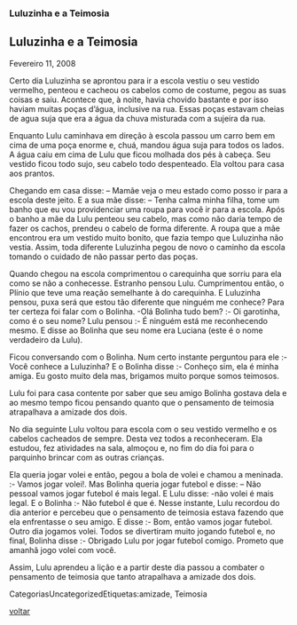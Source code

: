 ### Luluzinha e a Teimosia

## **Luluzinha e a Teimosia**

Fevereiro 11, 2008

Certo dia Luluzinha se aprontou para ir a escola vestiu o seu vestido vermelho, penteou e cacheou os cabelos como de costume, pegou as suas coisas e saiu. Acontece que, à noite, havia chovido bastante e por isso haviam muitas poças d’água, inclusive na rua. Essas poças estavam cheias de agua suja que era a água da chuva misturada com a sujeira da rua.

Enquanto Lulu caminhava em direção à escola passou um carro bem em cima de uma poça enorme e, chuá, mandou água suja para todos os lados. A água caiu em cima de Lulu que ficou molhada dos pés à cabeça. Seu vestido ficou todo sujo, seu cabelo todo despenteado. Ela voltou para casa aos prantos.

Chegando em casa disse: – Mamãe veja o meu estado como posso ir para a escola deste jeito. E a sua mãe disse: – Tenha calma minha filha, tome um banho que eu vou providenciar uma roupa para você ir para a escola. Após o banho a mãe da Lulu penteou seu cabelo, mas como não daria tempo de fazer os cachos, prendeu o cabelo de forma diferente. A roupa que a mãe encontrou era um vestido muito bonito, que fazia tempo que Luluzinha não vestia. Assim, toda diferente Luluzinha pegou de novo o caminho da escola tomando o cuidado de não passar perto das poças.

Quando chegou na escola comprimentou o carequinha que sorriu para ela como se não a conhecesse. Estranho pensou Lulu. Cumprimentou então, o Plínio que teve uma reação semelhante à do carequinha. E Luluzinha pensou, puxa será que estou tão diferente que ninguém me conhece? Para ter certeza foi falar com o Bolinha. -Olá Bolinha tudo bem? :- Oi garotinha, como é o seu nome? Lulu pensou :- É ninguém está me reconhecendo mesmo. E disse ao Bolinha que seu nome era Luciana (este é o nome verdadeiro da Lulu).

Ficou conversando com o Bolinha. Num certo instante perguntou para ele :- Você conhece a Luluzinha? E o Bolinha disse :- Conheço sim, ela é minha amiga. Eu gosto muito dela mas, brigamos muito porque somos teimosos.

Lulu foi para casa contente por saber que seu amigo Bolinha gostava dela e ao mesmo tempo ficou pensando quanto que o pensamento de teimosia atrapalhava a amizade dos dois.

No dia seguinte Lulu voltou para escola com o seu vestido vermelho e os cabelos cacheados de sempre. Desta vez todos a reconheceram. Ela estudou, fez atividades na sala, almoçou e, no fim do dia foi para o parquinho brincar com as outras crianças.

Ela queria jogar volei e então, pegou a bola de volei e chamou a meninada. :- Vamos jogar volei!. Mas Bolinha queria jogar futebol e disse: – Não pessoal vamos jogar futebol é mais legal. E Lulu disse: -não volei é mais legal. E o Bolinha :- Não futebol é que é. Nesse instante, Lulu recordou do dia anterior e percebeu que o pensamento de teimosia estava fazendo que ela enfrentasse o seu amigo. E disse :- Bom, então vamos jogar futebol. Outro dia jogamos volei. Todos se divertiram muito jogando futebol e, no final, Bolinha disse :- Obrigado Lulu por jogar futebol comigo. Prometo que amanhã jogo volei com você.

Assim, Lulu aprendeu a lição e a partir deste dia passou a combater o pensamento de teimosia que tanto atrapalhava a amizade dos dois.

CategoriasUncategorizedEtiquetas:amizade, Teimosia

[voltar](./)